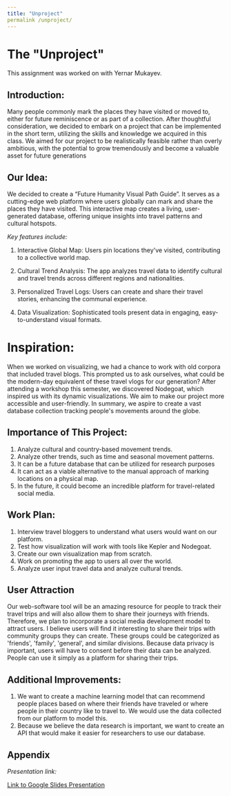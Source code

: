```yaml
---
title: "Unproject"
permalink /unproject/
---
```


# The "Unproject"

This assignment was worked on with Yernar Mukayev.

## Introduction:

Many people commonly mark the places they have visited or moved to, either for future reminiscence or as part of a collection. After thoughtful consideration, we decided to embark on a project that can be implemented in the short term, utilizing the skills and knowledge we acquired in this class. We aimed for our project to be realistically feasible rather than overly ambitious, with the potential to grow tremendously and become a valuable asset for future generations


## Our Idea:

We decided to create a “Future Humanity Visual Path Guide”. It serves as a cutting-edge web platform where users globally can mark and share the places they have visited. This interactive map creates a living, user-generated database, offering unique insights into travel patterns and cultural hotspots.

*Key features include:*

1. Interactive Global Map: Users pin locations they've visited, contributing to a collective world map.

2. Cultural Trend Analysis: The app analyzes travel data to identify cultural and travel trends across different regions and nationalities.

3. Personalized Travel Logs: Users can create and share their travel stories, enhancing the communal experience.

4. Data Visualization: Sophisticated tools present data in engaging, easy-to-understand visual formats.

# Inspiration:

When we worked on visualizing, we had a chance to work with old corpora that included travel blogs. This prompted us to ask ourselves, what could be the modern-day equivalent of these travel vlogs for our generation? After attending a workshop this semester, we discovered Nodegoat, which inspired us with its dynamic visualizations. We aim to make our project more accessible and user-friendly. In summary, we aspire to create a vast database collection tracking people's movements around the globe.


## Importance of This Project:

1. Analyze cultural and country-based movement trends.
2. Analyze other trends, such as time and seasonal movement patterns.
3. It can be a future database that can be utilized for research purposes
4. It can act as a viable alternative to the manual approach of marking locations on a physical map.
5. In the future, it could become an incredible platform for travel-related social media.

## Work Plan:

1. Interview travel bloggers to understand what users would want on our platform.
2. Test how visualization will work with tools like Kepler and Nodegoat.
3. Create our own visualization map from scratch.
4. Work on promoting the app to users all over the world.
5. Analyze user input travel data and analyze cultural trends.


## User Attraction

Our web-software tool will be an amazing resource for people to track their travel trips and will also allow them to share their journeys with friends. Therefore, we plan to incorporate a social media development model to attract users. I believe users will find it interesting to share their trips with community groups they can create. These groups could be categorized as 'friends', 'family', 'general', and similar divisions. Because data privacy is important, users will have to consent before their data can be analyzed. People can use it simply as a platform for sharing their trips.

## Additional Improvements:

1. We want to create a machine learning model that can recommend people places based on where their friends have traveled or where people in their country like to travel to. We would use the data collected from our platform to model this.
2. Because we believe the data research is important, we want to create an API that would make it easier for researchers to use our database.


## Appendix

*Presentation link:*

[Link to Google Slides Presentation](https://docs.google.com/presentation/d/1JH-QVVUdc_iNbhsadxyLkH9qjH-ahG6EH6UMwdNcsJs/edit?usp=sharing)